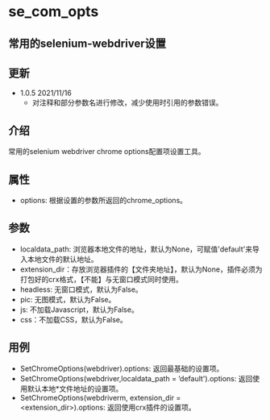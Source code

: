 # se_com_opts
## 常用的selenium-webdriver设置

## 更新
* 1.0.5 2021/11/16
    * 对注释和部分参数名进行修改，减少使用时引用的参数错误。

## 介绍
常用的selenium webdriver chrome options配置项设置工具。

## 属性
* options: 根据设置的参数所返回的chrome_options。

## 参数
* localdata_path: 浏览器本地文件的地址，默认为None，可赋值'default'来导入本地文件的默认地址。
* extension_dir：存放浏览器插件的【文件夹地址】，默认为None，插件必须为打包好的crx格式，【不能】与无窗口模式同时使用。
* headless: 无窗口模式，默认为False。
* pic: 无图模式，默认为False。
* js: 不加载Javascript，默认为False。
* css：不加载CSS，默认为False。

## 用例
* SetChromeOptions(webdriver).options: 返回最基础的设置项。
* SetChromeOptions(webdriver,localdata_path = ’default').options: 返回使用默认本地*文件地址的设置项。
* SetChromeOptions(webdriverm, extension_dir = <extension_dir>).options: 返回使用crx插件的设置项。

